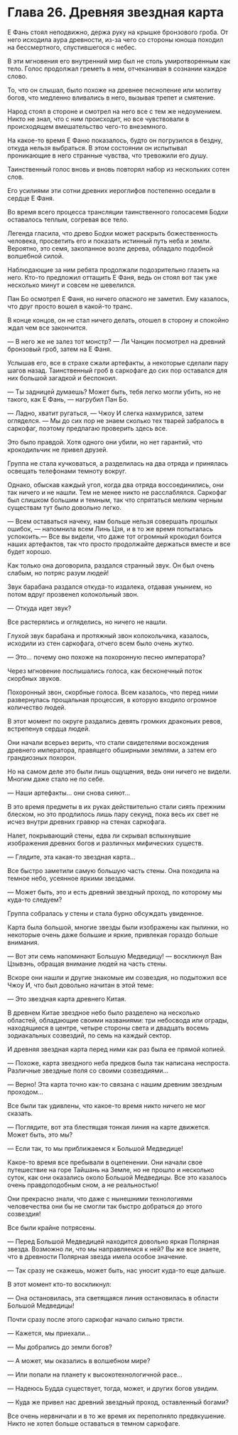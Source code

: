 # Глава 26. Древняя звездная карта


Е Фань стоял неподвижно, держа руку на крышке бронзового гроба. От него исходила аура древности, из-за чего со стороны юноша походил на бессмертного, спустившегося с небес.

В эти мгновения его внутренний мир был не столь умиротворенным как тело. Голос продолжал греметь в нем, отчеканивая в сознании каждое слово.

То, что он слышал, было похоже на древнее песнопение или молитву богов, что медленно вливались в него, вызывая трепет и смятение.

Народ стоял в стороне и смотрел на него все с тем же недоумением. Никто не знал, что с ним происходит, но все чувствовали в происходящем вмешательство чего-то внеземного.

На какое-то время Е Фаню показалось, будто он погрузился в бездну, откуда нельзя выбраться. В этом состоянии он испытывал проникающие в него странные чувства, что тревожили его душу.

Таинственный голос вновь и вновь повторял набор из нескольких сотен слов.

Его усилиями эти сотни древних иероглифов постепенно оседали в сердце Е Фаня.

Во время всего процесса трансляции таинственного голосасемя Бодхи оставалось теплым, согревая все тело.

Легенда гласила, что древо Бодхи может раскрыть божественность человека, просветить его и показать истинный путь неба и земли. Вероятно, это семя, закопанное возле дерева, обладало подобной волшебной силой.

Наблюдающие за ним ребята продолжали подозрительно глазеть на него. Кто-то предложил оттащить Е Фаня, ведь он стоял вот так уже несколько минут и совсем не шевелился.

Пан Бо осмотрел Е Фаня, но ничего опасного не заметил. Ему казалось, что друг просто вошел в какой-то транс.

В конце концов, он не стал ничего делать, отошел в сторону и спокойно ждал чем все закончится.

— В него же не залез тот монстр? — Ли Чанцин посмотрел на древний бронзовый гроб, затем на Е Фаня.

Услышав его, все в страхе сжали артефакты, а некоторые сделали пару шагов назад. Таинственный гроб в саркофаге до сих пор оставался для них большой загадкой и беспокоил.

— Ты задницей думаешь? Может быть, тебя легко могли убить, но не такого, как Е Фань, — нагрубил Пан Бо.

— Ладно, хватит ругаться, — Чжоу И слегка нахмурился, затем огляделся. — Мы до сих пор не знаем сколько тех тварей забралось в саркофаг, поэтому предлагаю проверить здесь все.

Это было правдой. Хотя одного они убили, но нет гарантий, что крокодильчик не привел друзей.

Группа не стала кучковаться, а разделилась на два отряда и принялась освещать телефонами темноту вокруг.

Однако, обыскав каждый угол, когда два отряда воссоединились, они так ничего и не нашли. Тем не менее никто не расслаблялся. Саркофаг был слишком большим и темным, так что спрятаться мелким черным существам тут было довольно легко.

— Всем оставаться начеку, нам больше нельзя совершать прошлых ошибок, — напомнила всем Линь Цзя, и в то же время попыталась успокоить.— Все вы видели, что даже тот огромный крокодил боится наших артефактов, так что просто продолжайте держаться вместе и все будет хорошо.

Как только она договорила, раздался странный звук. Он был очень слабым, но потряс разум людей!

Звук барабана раздался откуда-то издалека, отдавая унынием, но потом вдруг прозвенел колокольный звон.

— Откуда идет звук?

Все растерялись и огляделись, но ничего не нашли.

Глухой звук барабана и протяжный звон колокольчика, казалось, исходили из стен саркофага, отчего всем было очень жутко.

— Это… почему оно похоже на похоронную песню императора?

Через мгновение послышались голоса, как бесконечный поток скорбных звуков.

Похоронный звон, скорбные голоса. Всем казалось, что перед ними развернулась прощальная процессия, в которую входило огромное количество людей.

В этот момент по округе раздались девять громких драконьих ревов, встрепенув сердца людей.

Они начали всерьез верить, что стали свидетелями восхождения древнего императора, правящего обширными землями, а затем его грандиозных похорон.

Но на самом деле это были лишь ощущения, ведь они ничего не видели. Многим даже стало не по себе.

— Наши артефакты… они снова сияют…

В это время предметы в их руках действительно стали сиять прежним блеском, но это продлилось лишь пару секунд, пока весь их свет не исчез внутри древних гравюр на стенах саркофага.

Налет, покрывающий стены, едва ли скрывал вспыхнувшие изображения древних богов и различных мифических существ.

— Глядите, эта какая-то звездная карта…

Все быстро заметили самую большую часть стены. Она походила на темное небо, усеянное яркими звездами.

— Может быть, это и есть древний звездный проход, по которому мы куда-то следуем?

Группа собралась у стены и стала бурно обсуждать увиденное.

Карта была большой, многие звезды были изображены как пылинки, но некоторые очень даже большие и яркие, привлекая гораздо больше внимания.

— Вот эти семь напоминают Большую Медведицу! — воскликнул Ван Цзывэнь, обращая внимание людей на часть стены.

Вскоре они нашли и другие знакомые им созвездия, но подытожил все Чжоу И, что был довольно начитан в этой теме: 

— Это звездная карта древнего Китая.

В древнем Китае звездное небо было разделено на несколько областей, обладающие своими названиями: три небосвода или ограды, находящиеся в центре, четыре стороны света и двадцать восемь зодиакальных созвездий, по семь на каждый сектор.

И древняя звездная карта перед ними как раз была ее прямой копией.

— Похоже, карта звездного неба предков была так написана неспроста. Различные звездные поля со своими созвездиями…

— Верно! Эта карта точно как-то связана с нашим древним звездным проходом…

Все были так удивлены, что какое-то время никто ничего не мог сказать.

— Поглядите, вот эта блестящая тонкая линия на карте движется. Может быть, это мы?

— Если так, то мы приближаемся к Большой Медведице!

Какое-то время все пребывали в оцепенении. Они начали свое путешествие на горе Тайшань на Земле, но не прошло и несколько суток, как они оказались около Большой Медведицы. Все это казалось очень правдоподобным сном, а не реальностью!

Они прекрасно знали, что даже с нынешними технологиями человечества они бы не смогли так быстро добраться до этого созвездия!

Все были крайне потрясены.

— Перед Большой Медведицей находится довольно яркая Полярная звезда. Возможно ли, что мы направляемся к ней? Вы же все знаете, что в древности Полярная звезда имела особое значение.

— Так сразу не скажешь, может быть, нас уносит куда-то еще дальше.

В этот момент кто-то воскликнул:

— Она остановилась, эта светящаяся линия остановилась в области Большой Медведицы!

Почти сразу после этого саркофаг начало сильно трясти.

— Кажется, мы приехали…

— Мы добрались до земли богов?

— А может, мы оказались в волшебном мире?

— Или попали на планету к высокотехнологичной расе…

— Надеюсь Будда существует, тогда, может, и других богов увидим.

— Куда же привел нас древний звездный проход, оставленный богами?

Все очень нервничали и в то же время их переполняло предвкушение. Никто не хотел больше оставаться в темном саркофаге.